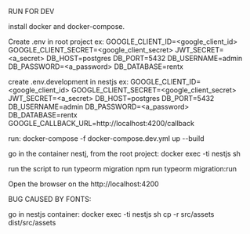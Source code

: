 RUN FOR DEV

install docker and docker-compose.

Create .env in root project ex: 
GOOGLE_CLIENT_ID=<google_client_id>
GOOGLE_CLIENT_SECRET=<google_client_secret>
JWT_SECRET=<a_secret>
DB_HOST=postgres
DB_PORT=5432
DB_USERNAME=admin
DB_PASSWORD=<a_password>
DB_DATABASE=rentx

create .env.development in nestjs ex: 
GOOGLE_CLIENT_ID=<google_client_id>
GOOGLE_CLIENT_SECRET=<google_client_secret>
JWT_SECRET=<a_secret>
DB_HOST=postgres
DB_PORT=5432
DB_USERNAME=admin
DB_PASSWORD=<a_password>
DB_DATABASE=rentx
GOOGLE_CALLBACK_URL=http://localhost:4200/callback

run: 
    docker-compose -f docker-compose.dev.yml up --build

go in the container nestj, from the root project:
    docker exec -ti nestjs sh

run the script to run typeorm migration
    npm run typeorm migration:run


Open the browser on the http://localhost:4200



BUG CAUSED BY FONTS: 

go in nestjs container:
docker exec -ti nestjs sh
cp -r src/assets dist/src/assets
